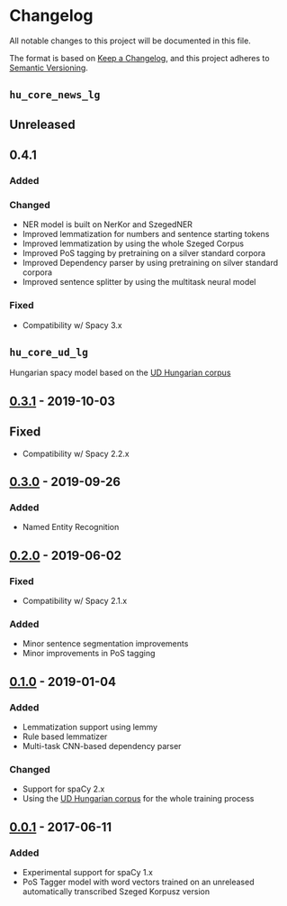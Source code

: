 # Changelog

All notable changes to this project will be documented in this file.

The format is based on [Keep a Changelog](https://keepachangelog.com/en/1.0.0/),
and this project adheres to [Semantic Versioning](https://semver.org/spec/v2.0.0.html).

## `hu_core_news_lg`

## Unreleased

## 0.4.1
### Added
### Changed
- NER model is built on NerKor and SzegedNER
- Improved lemmatization for numbers and sentence starting tokens
- Improved lemmatization by using the whole Szeged Corpus
- Improved PoS tagging by pretraining on a silver standard corpora
- Improved Dependency parser by using pretraining on silver standard corpora
- Improved sentence splitter by using the multitask neural model
    
### Fixed
- Compatibility w/ Spacy 3.x

## `hu_core_ud_lg`

Hungarian spacy model based on the [UD Hungarian corpus](https://github.com/UniversalDependencies/UD_Hungarian-Szeged)

## [0.3.1](https://github.com/spacy-hu/spacy-hungarian-models/releases/tag/hu_core_ud_lg-0.3.1) - 2019-10-03
## Fixed
- Compatibility w/ Spacy 2.2.x

## [0.3.0](https://github.com/spacy-hu/spacy-hungarian-models/releases/tag/hu_core_ud_lg-0.3.0) - 2019-09-26
### Added
- Named Entity Recognition

## [0.2.0](https://github.com/spacy-hu/spacy-hungarian-models/releases/tag/hu_core_ud_lg-0.2.0) - 2019-06-02
### Fixed
- Compatibility w/ Spacy 2.1.x
### Added
- Minor sentence segmentation improvements
- Minor improvements in PoS tagging

## [0.1.0](https://github.com/spacy-hu/spacy-hungarian-models/releases/tag/hu_core_ud_lg-0.1.0) - 2019-01-04
### Added
- Lemmatization support using lemmy
- Rule based lemmatizer
- Multi-task CNN-based dependency parser
### Changed
- Support for spaCy 2.x
- Using the [UD Hungarian corpus](https://github.com/UniversalDependencies/UD_Hungarian-Szeged) for the whole training process

## [0.0.1](https://github.com/spacy-hu/spacy-hungarian-models/releases/tag/hu_tagger_web_md-0.1.0) - 2017-06-11
### Added
- Experimental support for spaCy 1.x
- PoS Tagger model with word vectors trained on an unreleased automatically transcribed Szeged Korpusz version